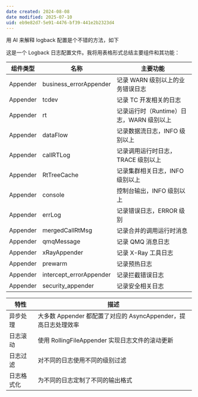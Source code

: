```yaml
---
date created: 2024-08-08
date modified: 2025-07-10
uid: eb9e82d7-5e91-4476-bf39-441e2b2323d4
---
```


用 AI 来解释 logback 配置是个不错的方法，如下

这是一个 Logback 日志配置文件。我将用表格形式总结主要组件和其功能：

|组件类型|名称|主要功能|
|---|---|---|
|Appender|business_errorAppender|记录 WARN 级别以上的业务错误日志|
|Appender|tcdev|记录 TC 开发相关的日志|
|Appender|rt|记录运行时（Runtime）日志，WARN 级别以上|
|Appender|dataFlow|记录数据流日志，INFO 级别以上|
|Appender|callRTLog|记录调用运行时日志，TRACE 级别以上|
|Appender|RtTreeCache|记录集群相关日志，INFO 级别以上|
|Appender|console|控制台输出，INFO 级别以上|
|Appender|errLog|记录错误日志，ERROR 级别|
|Appender|mergedCallRtMsg|记录合并的调用运行时消息|
|Appender|qmqMessage|记录 QMQ 消息日志|
|Appender|xRayAppender|记录 X-Ray 工具日志|
|Appender|prewarm|记录预热日志|
|Appender|intercept_errorAppender|记录拦截错误日志|
|Appender|security_appender|记录安全相关日志|

| 特性    | 描述                                          |
| ----- | ------------------------------------------- |
| 异步处理  | 大多数 Appender 都配置了对应的 AsyncAppender，提高日志处理效率 |
| 日志滚动  | 使用 RollingFileAppender 实现日志文件的滚动更新          |
| 日志过滤  | 对不同的日志使用不同的级别过滤                             |
| 日志格式化 | 为不同的日志定制了不同的输出格式                            |
